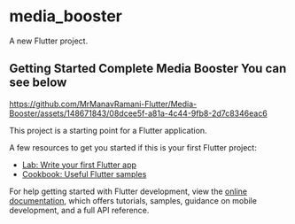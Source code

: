 # media_booster

A new Flutter project.

## Getting Started Complete Media Booster You can see below



https://github.com/MrManavRamani-Flutter/Media-Booster/assets/148671843/08dcee5f-a81a-4c44-9fb8-2d7c8346eac6




This project is a starting point for a Flutter application.

A few resources to get you started if this is your first Flutter project:

- [Lab: Write your first Flutter app](https://docs.flutter.dev/get-started/codelab)
- [Cookbook: Useful Flutter samples](https://docs.flutter.dev/cookbook)

For help getting started with Flutter development, view the
[online documentation](https://docs.flutter.dev/), which offers tutorials,
samples, guidance on mobile development, and a full API reference.
